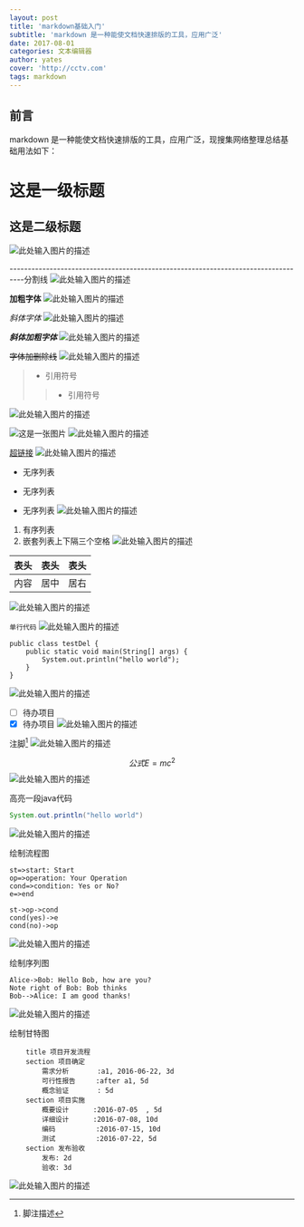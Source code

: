 ```yaml
---
layout: post
title: 'markdown基础入门'
subtitle: 'markdown 是一种能使文档快速排版的工具，应用广泛'
date: 2017-08-01
categories: 文本编辑器
author: yates
cover: 'http://cctv.com'
tags: markdown
---
```


## 前言
markdown 是一种能使文档快速排版的工具，应用广泛，现搜集网络整理总结基础用法如下：

# 这是一级标题
## 这是二级标题
![此处输入图片的描述](http://pev96mxgw.bkt.clouddn.com/img/2017-08-01-markdown/1.png)

----------------------------------------------------------------------------------分割线
![此处输入图片的描述](http://pev96mxgw.bkt.clouddn.com/img/2017-08-01-markdown/2.png)

**加粗字体**
![此处输入图片的描述](http://pev96mxgw.bkt.clouddn.com/img/2017-08-01-markdown/3.png)

*斜体字体*
![此处输入图片的描述](http://pev96mxgw.bkt.clouddn.com/img/2017-08-01-markdown/4.png)

***斜体加粗字体***
![此处输入图片的描述](http://pev96mxgw.bkt.clouddn.com/img/2017-08-01-markdown/5.png)

~~字体加删除线~~
![此处输入图片的描述](http://pev96mxgw.bkt.clouddn.com/img/2017-08-01-markdown/6.png)

> * 引用符号
>> * 引用符号

![此处输入图片的描述](http://pev96mxgw.bkt.clouddn.com/img/2017-08-01-markdown/7.png)

![这是一张图片](https://www.zybuluo.com/static/img/toolbar-manager.jpg)
![此处输入图片的描述](http://pev96mxgw.bkt.clouddn.com/img/2017-08-01-markdown/8.png)

[超链接](https://www.baidu.com)
![此处输入图片的描述](http://pev96mxgw.bkt.clouddn.com/img/2017-08-01-markdown/9.png)

- 无序列表
* 无序列表
+ 无序列表
![此处输入图片的描述](http://pev96mxgw.bkt.clouddn.com/img/2017-08-01-markdown/10.png)

1. 有序列表
2. 嵌套列表上下隔三个空格
![此处输入图片的描述](http://pev96mxgw.bkt.clouddn.com/img/2017-08-01-markdown/11.png)

表头|表头|表头
---|:---:|---:|
内容|居中|居右
![此处输入图片的描述](http://pev96mxgw.bkt.clouddn.com/img/2017-08-01-markdown/12.png)

`单行代码`
![此处输入图片的描述](http://pev96mxgw.bkt.clouddn.com/img/2017-08-01-markdown/13.png)

```
public class testDel {
    public static void main(String[] args) {
        System.out.println("hello world");
    }
}
```

![此处输入图片的描述](http://pev96mxgw.bkt.clouddn.com/img/2017-08-01-markdown/14.png)

- [ ] 待办项目
- [x] 待办项目
![此处输入图片的描述](http://pev96mxgw.bkt.clouddn.com/img/2017-08-01-markdown/15.png)

注脚[^1]
![此处输入图片的描述](http://pev96mxgw.bkt.clouddn.com/img/2017-08-01-markdown/16.png)

$$ 公式E=mc^2 $$
![此处输入图片的描述](http://pev96mxgw.bkt.clouddn.com/img/2017-08-01-markdown/17.png)

高亮一段java代码
```java
System.out.println("hello world")
```
![此处输入图片的描述](http://pev96mxgw.bkt.clouddn.com/img/2017-08-01-markdown/18.png)

绘制流程图
```flow
st=>start: Start
op=>operation: Your Operation
cond=>condition: Yes or No?
e=>end

st->op->cond
cond(yes)->e
cond(no)->op
```
![此处输入图片的描述](http://pev96mxgw.bkt.clouddn.com/img/2017-08-01-markdown/19.png)

绘制序列图
```seq
Alice->Bob: Hello Bob, how are you?
Note right of Bob: Bob thinks
Bob-->Alice: I am good thanks!
```
![此处输入图片的描述](http://pev96mxgw.bkt.clouddn.com/img/2017-08-01-markdown/20.png)

绘制甘特图
```gantt
    title 项目开发流程
    section 项目确定
        需求分析       :a1, 2016-06-22, 3d
        可行性报告     :after a1, 5d
        概念验证       : 5d
    section 项目实施
        概要设计      :2016-07-05  , 5d
        详细设计      :2016-07-08, 10d
        编码          :2016-07-15, 10d
        测试          :2016-07-22, 5d
    section 发布验收
        发布: 2d
        验收: 3d
```
![此处输入图片的描述](http://pev96mxgw.bkt.clouddn.com/img/2017-08-01-markdown/21.png)

[^1]:脚注描述